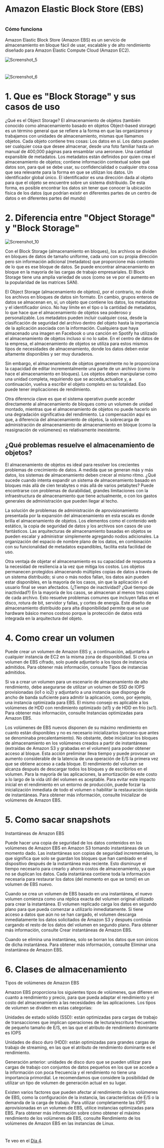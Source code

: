 
# Amazon Elastic Block Store (EBS)

#

### Cómo funciona

Amazon Elastic Block Store (Amazon EBS) es un servicio de almacenamiento en bloque fácil de usar, escalable y de alto rendimiento diseñado para Amazon Elastic Compute Cloud (Amazon EC2).


![Screenshot_5](https://user-images.githubusercontent.com/105083569/174698642-63999772-64dd-4f8a-9e66-0b277f1043d5.png)


#

![Screenshot_6](https://user-images.githubusercontent.com/105083569/174698675-38bae74d-8163-41de-a4b8-30005c324148.png)



# 1.	Que es "Block Storage" y sus casos de uso


¿Qué es el  Object Storage?
El almacenamiento de objetos (también conocido como almacenamiento basado en objetos Object-based storage) es un término general que se refiere a la forma en que las organizamos y trabajamos con unidades de almacenamiento, mismas que llamamos objetos. Cada objeto contiene tres cosas:
Los datos en sí. Los datos pueden ser cualquier cosa que desee almacenar, desde una foto familiar hasta un manual de 400,000 páginas para ensamblar una aeronave.
Una cantidad expansible de metadatos. Los metadatos están definidos por quien crea el almacenamiento de objetos; contiene información contextual sobre qué datos son, para qué se debe usar, su confidencialidad o cualquier otra cosa que sea relevante para la forma en que se utilizan los datos.
Un identificador global único. El identificador es una dirección dada al objeto para que el objeto se encuentre sobre un sistema distribuido. De esta forma, es posible encontrar los datos sin tener que conocer la ubicación física de los datos (que podrían existir en diferentes partes de un centro de datos o en diferentes partes del mundo)



# 2.	Diferencia entre "Object Storage" y "Block Storage"


![Screenshot_10](https://user-images.githubusercontent.com/105083569/174704738-15ec4ef1-9295-4bc8-a77d-de442359936d.png)

Con el Block Storage (almacenamiento en bloques), los archivos se dividen en bloques de datos de tamaño uniforme, cada uno con su propia dirección pero sin información adicional (metadatos) que proporcione más contexto de lo que es ese bloque de datos. Se puede encontrar almacenamiento en bloque en la mayoría de las cargas de trabajo empresariales. El Block Storage tiene una amplia variedad de usos (como se ve por el aumento en la popularidad de las matrices SAN).

El Object Storage (almacenamiento de objetos), por el contrario, no divide los archivos en bloques de datos sin formato. En cambio, grupos enteros de datos se almacenan en, sí, un objeto que contiene los datos, los metadatos y el identificador único. No hay límite en el tipo o la cantidad de metadatos, lo que hace que el almacenamiento de objetos sea poderoso y personalizable. Los metadatos pueden incluir cualquier cosa, desde la clasificación de seguridad del archivo dentro del objeto hasta la importancia de la aplicación asociada con la información. Cualquiera que haya almacenado una imagen en Facebook o una canción en Spotify ha utilizado el almacenamiento de objetos incluso si no lo sabe. En el centro de datos de la empresa, el almacenamiento de objetos se utiliza para estos mismos tipos de necesidades de almacenamiento, donde los datos deben estar altamente disponibles y ser muy duraderos.

Sin embargo, el almacenamiento de objetos generalmente no le proporciona la capacidad de editar incrementalmente una parte de un archivo (como lo hace el almacenamiento en bloques). Los objetos deben manipularse como una unidad completa, requiriendo que se acceda,actualice y, a continuación, vuelva a escribir el objeto completo en su totalidad. Eso puede tener implicaciones de rendimiento.

Otra diferencia clave es que el sistema operativo puede acceder directamente al almacenamiento de bloques como un volumen de unidad montado, mientras que el almacenamiento de objetos no puede hacerlo sin una degradación significativa del rendimiento. La compensación aquí es que, a diferencia del almacenamiento de objetos, la sobrecarga de administración de almacenamiento de almacenamiento en bloque (como la reasignación de volúmenes) es relativamente inexistente.

## ¿Qué problemas resuelve el almacenamiento de objetos?

El almacenamiento de objetos es ideal para resolver los crecientes problemas de crecimiento de datos. A medida que se generan más y más datos, los sistemas de almacenamiento deben crecer al mismo ritmo. ¿Qué sucede cuando intenta expandir un sistema de almacenamiento basado en bloques más allá de cien terabytes o más allá de varios petabytes? Puede encontrarse con problemas de durabilidad, grandes limitaciones con la infraestructura de almacenamiento que tiene actualmente, o con los gastos generales de administración que pueden llegar al techo.

La solución de problemas de administración de aprovisionamiento presentada por la expansión del almacenamiento en esta escala es donde brilla el almacenamiento de objetos. Los elementos como el contenido web estático, la copia de seguridad de datos y los archivos son casos de uso fantásticos. Las arquitecturas de almacenamiento basadas en objetos se pueden escalar y administrar simplemente agregando nodos adicionales. La organización del espacio de nombre plano de los datos, en combinación con su funcionalidad de metadatos expandibles, facilita esta facilidad de uso.

Otra ventaja de objetar el almacenamiento es su capacidad de respuesta a la necesidad de resiliencia a la vez que mitiga los costos. Los objetos permanecen protegidos almacenando múltiples copias de datos a través de un sistema distribuido; si uno o más nodos fallan, los datos aún pueden estar disponibles, en la mayoría de los casos, sin que la aplicación o el usuario final se vean afectados. (¿Tiempo de inactividad? ¿Qué tiempo de inactividad?) En la mayoría de los casos, se almacenan al menos tres copias de cada archivo. Esto resuelve problemas comunes que incluyen fallas en el disco, rotura de bit, servidor y fallas, y cortes de energía. Este diseño de almacenamiento distribuido para alta disponibilidad permite que se use hardware básico menos costoso porque la protección de datos está integrada en la arquitectura del objeto.


#
#
# 4.	Como crear un volumen

Puede crear un volumen de Amazon EBS y, a continuación, adjuntarlo a cualquier instancia de EC2 en la misma zona de disponibilidad. Si crea un volumen de EBS cifrado, solo puede adjuntarlo a los tipos de instancia admitidos. Para obtener más información, consulte Tipos de instancias admitidos.

Si va a crear un volumen para un escenario de almacenamiento de alto rendimiento, debe asegurarse de utilizar un volumen de SSD de IOPS provisionadas (io1 o io2) y adjuntarlo a una instancia que disponga de ancho de banda suficiente para admitir la aplicación, como, por ejemplo, una instancia optimizada para EBS. El mismo consejo es aplicable a los volúmenes de HDD con rendimiento optimizado (st1) y de HDD en frío (sc1). Para obtener más información, consulte Instancias optimizadas para Amazon EBS.

Los volúmenes de EBS nuevos disponen de su máximo rendimiento en cuanto están disponibles y no es necesario inicializarlos (proceso que antes se denominaba precalentamiento). No obstante, debe inicializar los bloques de almacenamiento en los volúmenes creados a partir de instantáneas (extraídas de Amazon S3 y grabadas en el volumen) para poder obtener acceso al bloque. Esta acción preliminar lleva tiempo y puede provocar un aumento considerable de la latencia de una operación de E/S la primera vez que se obtiene acceso a cada bloque. El rendimiento del volumen se alcanza después de descargar todos los bloques y de escribirlos en el volumen. Para la mayoría de las aplicaciones, la amortización de este costo a lo largo de la vida útil del volumen es aceptable. Para evitar este impacto inicial en el rendimiento en un entorno de producción, puede forzar la inicialización inmediata de todo el volumen o habilitar la restauración rápida de instantáneas. Para obtener más información, consulte Inicializar de volúmenes de Amazon EBS.


#
#
# 5.	Como sacar snapshots

Instantáneas de Amazon EBS

Puede hacer una copia de seguridad de los datos contenidos en los volúmenes de Amazon EBS en Amazon S3 tomando instantáneas de un momento dado. Las instantáneas son copias de seguridad incrementales, lo que significa que solo se guardan los bloques que han cambiado en el dispositivo después de la instantánea más reciente. Esto disminuye el tiempo necesario para crearlo y ahorra costos de almacenamiento, ya que no se duplican los datos. Cada instantánea contiene toda la información necesaria para restaurar los datos (del momento en que se tomó) en un volumen de EBS nuevo.

Cuando se crea un volumen de EBS basado en una instantánea, el nuevo volumen comienza como una réplica exacta del volumen original utilizado para crear la instantánea. El volumen replicado carga los datos en segundo plano para que pueda comenzar a utilizarlo inmediatamente. Si tiene acceso a datos que aún no se han cargado, el volumen descarga inmediatamente los datos solicitados de Amazon S3 y después continúa cargando el resto de los datos del volumen en segundo plano. Para obtener más información, consulte Crear instantáneas de Amazon EBS.

Cuando se elimina una instantánea, solo se borran los datos que son únicos de dicha instantánea. Para obtener más información, consulte Eliminar una instantánea de Amazon EBS.


#
#

# 6.	Clases de almacenamiento

Tipos de volúmenes de Amazon EBS

Amazon EBS proporciona los siguientes tipos de volúmenes, que difieren en cuanto a rendimiento y precio, para que pueda adaptar el rendimiento y el costo del almacenamiento a las necesidades de las aplicaciones. Los tipos de volumen se dividen en estas categorías:

Unidades de estado sólido (SSD): están optimizadas para cargas de trabajo de transacciones que implican operaciones de lectura/escritura frecuentes de pequeño tamaño de E/S, en las que el atributo de rendimiento dominante es IOPS

Unidades de disco duro (HDD): están optimizadas para grandes cargas de trabajo de streaming, en las que el atributo de rendimiento dominante es el rendimiento.

Generación anterior: unidades de disco duro que se pueden utilizar para cargas de trabajo con conjuntos de datos pequeños en los que se accede a la información con poca frecuencia y el rendimiento no tiene una importancia primordial. Le recomendamos que considere la posibilidad de utilizar un tipo de volumen de generación actual en su lugar.

Existen varios factores que pueden afectar al rendimiento de los volúmenes de EBS, como la configuración de la instancia, las características de E/S o la demanda de la carga de trabajo. Para utilizar completamente las IOPS aprovisionadas en un volumen de EBS, utilice instancias optimizadas para EBS. Para obtener más información sobre cómo obtener el máximo rendimiento de los volúmenes de EBS, consulte Rendimiento de los volúmenes de Amazon EBS en las instancias de Linux.


#
#
#
#
#


Te veo en el [Dia 4](day04.md).  
